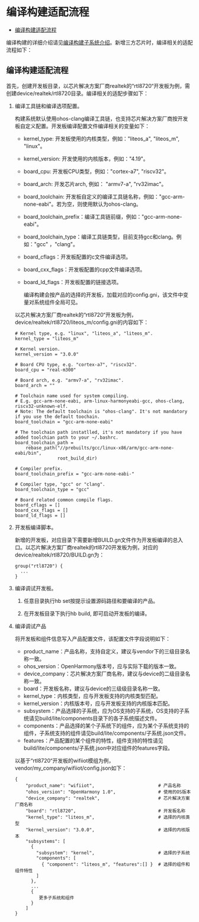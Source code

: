 # 编译构建适配流程<a name="ZH-CN_TOPIC_0000001063302771"></a>

-   [编译构建适配流程](#section2159183845319)

编译构建的详细介绍请见[编译构建子系统介绍](../subsystems/subsys-build-mini-lite.md)。新增三方芯片时，编译相关的适配流程如下：

## 编译构建适配流程<a name="section2159183845319"></a>

首先，创建开发板目录，以芯片解决方案厂商realtek的“rtl8720“开发板为例，需创建device/realtek/rtl8720目录。编译相关的适配步骤如下：

1.  编译工具链和编译选项配置。

    构建系统默认使用ohos-clang编译工具链，也支持芯片解决方案厂商按开发板自定义配置。开发板编译配置文件编译相关的变量如下：

    -   kernel\_type: 开发板使用的内核类型，例如："liteos\_a", "liteos\_m", "linux"。
    -   kernel\_version: 开发使用的内核版本，例如："4.19"。
    -   board\_cpu: 开发板CPU类型，例如："cortex-a7", "riscv32"。
    -   board\_arch: 开发芯片arch, 例如： "armv7-a", "rv32imac"。
    -   board\_toolchain: 开发板自定义的编译工具链名称，例如："gcc-arm-none-eabi"。若为空，则使用默认为ohos-clang。
    -   board\_toolchain\_prefix：编译工具链前缀，例如："gcc-arm-none-eabi"。
    -   board\_toolchain\_type：编译工具链类型，目前支持gcc和clang。例如："gcc" ，"clang"。
    -   board\_cflags：开发板配置的c文件编译选项。
    -   board\_cxx\_flags：开发板配置的cpp文件编译选项。
    -   board\_ld\_flags：开发板配置的链接选项。

        编译构建会按产品的选择的开发板，加载对应的config.gni，该文件中变量对系统组件全局可见。

    以芯片解决方案厂商realtek的“rtl8720“开发板为例，device/realtek/rtl8720/liteos\_m/config.gni的内容如下：

    ```
    # Kernel type, e.g. "linux", "liteos_a", "liteos_m".
    kernel_type = "liteos_m"
    
    # Kernel version.
    kernel_version = "3.0.0"
    
    # Board CPU type, e.g. "cortex-a7", "riscv32".
    board_cpu = "real-m300"
    
    # Board arch, e.g. "armv7-a", "rv32imac".
    board_arch = ""
    
    # Toolchain name used for system compiling.
    # E.g. gcc-arm-none-eabi, arm-linux-harmonyeabi-gcc, ohos-clang, riscv32-unknown-elf.
    # Note: The default toolchain is "ohos-clang". It's not mandatory if you use the default toochain.
    board_toolchain = "gcc-arm-none-eabi"
    
    # The toolchain path instatlled, it's not mandatory if you have added toolchian path to your ~/.bashrc.
    board_toolchain_path =
        rebase_path("//prebuilts/gcc/linux-x86/arm/gcc-arm-none-eabi/bin",
                    root_build_dir)
    
    # Compiler prefix.
    board_toolchain_prefix = "gcc-arm-none-eabi-"
    
    # Compiler type, "gcc" or "clang".
    board_toolchain_type = "gcc"
    
    # Board related common compile flags.
    board_cflags = []
    board_cxx_flags = []
    board_ld_flags = []
    ```

2.  开发板编译脚本。

    新增的开发板，对应目录下需要新增BUILD.gn文件作为开发板编译的总入口。以芯片解决方案厂商realtek的rtl8720开发板为例，对应的device/realtek/rtl8720/BUILD.gn为：

    ```
    group("rtl8720") {
      ...
    }
    ```

3.  编译调试开发板。

    1. 任意目录执行hb set按提示设置源码路径和要编译的产品。

    2. 在开发板目录下执行hb build, 即可启动开发板的编译。

4.  编译调试产品

    将开发板和组件信息写入产品配置文件，该配置文件字段说明如下：

    -   product\_name：产品名称，支持自定义，建议与vendor下的三级目录名称一致。
    -   ohos\_version：OpenHarmony版本号，应与实际下载的版本一致。
    -   device\_company：芯片解决方案厂商名称，建议与device的二级目录名称一致。
    -   board：开发板名称，建议与device的三级级目录名称一致。
    -   kernel\_type：内核类型，应与开发板支持的内核类型匹配。
    -   kernel\_version：内核版本号，应与开发板支持的内核版本匹配。
    -   subsystem：产品选择的子系统，应为OS支持的子系统，OS支持的子系统请见build/lite/components目录下的各子系统描述文件。
    -   components：产品选择的某个子系统下的组件，应为某个子系统支持的组件，子系统支持的组件请见build/lite/components/子系统.json文件。
    -   features：产品配置的某个组件的特性，组件支持的特性请见build/lite/components/子系统.json中对应组件的features字段。

    以基于“rtl8720“开发板的wifiiot模组为例，vendor/my\_company/wifiiot/config.json如下：

    ```
    {
        "product_name": "wifiiot",                        # 产品名称
        "ohos_version": "OpenHarmony 1.0",                # 使用的OS版本
        "device_company": "realtek",                      # 芯片解决方案厂商名称
        "board": "rtl8720",                               # 开发板名称
        "kernel_type": "liteos_m",                        # 选择的内核类型
        "kernel_version": "3.0.0",                        # 选择的内核版本
        "subsystems": [                            
          {
            "subsystem": "kernel",                        # 选择的子系统
            "components": [
              { "component": "liteos_m", "features":[] }  # 选择的组件和组件特性
            ]
          },
          ...
          {
             更多子系统和组件
          }
        ]
    }
    ```


